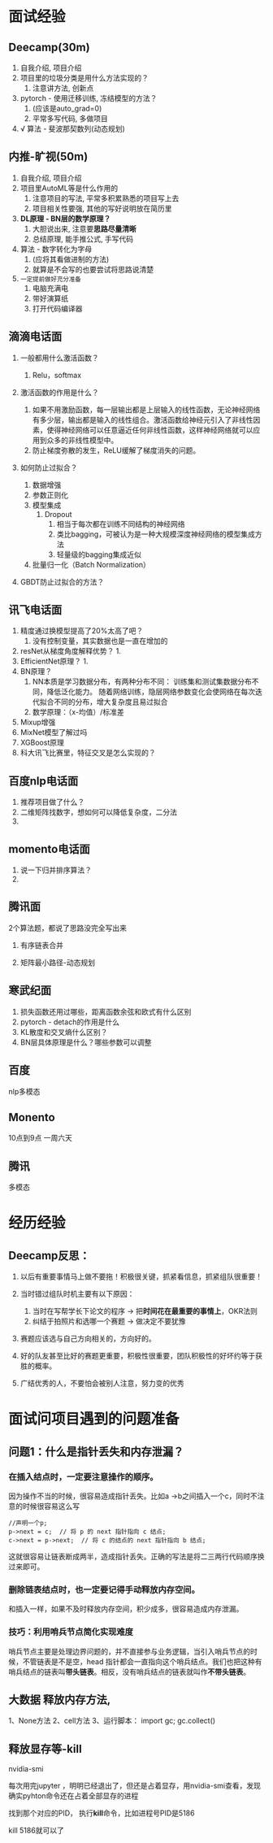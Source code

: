 # 面试经验

## Deecamp(30m)

1. 自我介绍, 项目介绍
2. 项目里的垃圾分类是用什么方法实现的？
   1. 注意讲方法, 创新点
3. pytorch - 使用迁移训练, 冻结模型的方法？
   1. (应该是auto_grad=0)
   2. 平常多写代码, 多做项目
4. √  算法 - 斐波那契数列(动态规划) 

##  内推-旷视(50m)

1. 自我介绍, 项目介绍
2. 项目里AutoML等是什么作用的
   1. 注意项目的写法, 平常多积累熟悉的项目写上去
   2. 项目相关性要强, 其他的写好说明放在简历里
3. **DL原理 - BN层的数学原理？**
   1. 大胆说出来, 注意要**思路尽量清晰**
   2. 总结原理, 能手推公式, 手写代码
4. 算法 - 数字转化为字母
   1. (应将其看做进制的方法)
   2. 就算是不会写的也要尝试将思路说清楚
5. `一定提前做好充分准备`
   1. 电脑充满电
   2. 带好演算纸
   3. 打开代码编译器

## 滴滴电话面

1. 一般都用什么激活函数？

   1. Relu，softmax

2. 激活函数的作用是什么？

   1. 如果不用激励函数，每一层输出都是上层输入的线性函数，无论神经网络有多少层，输出都是输入的线性组合。激活函数给神经元引入了非线性因素，使得神经网络可以任意逼近任何非线性函数，这样神经网络就可以应用到众多的非线性模型中。
   2. 防止梯度弥散的发生，ReLU缓解了梯度消失的问题。

3. 如何防止过拟合？

   1. 数据增强
   2. 参数正则化
   3. 模型集成
      1. Dropout
         1. 相当于每次都在训练不同结构的神经网络
         2. 类比bagging，可被认为是一种大规模深度神经网络的模型集成方法
         3. 轻量级的bagging集成近似
   4. 批量归一化（Batch Normalization）

4. GBDT防止过拟合的方法？

   

## 讯飞电话面

1. 精度通过换模型提高了20%太高了吧？
   1. 没有控制变量，其实数据也是一直在增加的
2. resNet从梯度角度解释优势？
   1. 
3. EfficientNet原理？
   1. 
4. BN原理？
   1. NN本质是学习数据分布，有两种分布不同：
      训练集和测试集数据分布不同，降低泛化能力。
      随着网络训练，隐层网络参数变化会使网络在每次迭代拟合不同的分布，增大复杂度且易过拟合
   2. 数学原理：（x-均值）/标准差
5. Mixup增强 
6. MixNet模型了解过吗
7. XGBoost原理
8. 科大讯飞比赛里，特征交叉是怎么实现的？

## 百度nlp电话面

1. 推荐项目做了什么？
2. 二维矩阵找数字，想如何可以降低复杂度，二分法
3. 

## momento电话面

1. 说一下归并排序算法？
2. 

## 腾讯面

2个算法题，都说了思路没完全写出来

1. 有序链表合并

2. 矩阵最小路径-动态规划

   

## 寒武纪面

1. 损失函数还用过哪些，距离函数余弦和欧式有什么区别
2. pytorch - detach的作用是什么
3. KL散度和交叉熵什么区别？
4. BN层具体原理是什么？哪些参数可以调整

## 百度

nlp多模态

## Monento 

10点到9点 一周六天

## 腾讯 

多模态







# 经历经验

## Deecamp反思：

1. 以后有重要事情马上做不要拖！积极很关键，抓紧看信息，抓紧组队很重要！

2. 当时错过组队时机主要有以下原因：

   1. 当时在写帮学长下论文的程序 → 把**时间花在最重要的事情上**，OKR法则
   2. 纠结于拍照片和选哪一个赛题 → 做决定不要犹豫

3. 赛题应该选与自己方向相关的，方向好的。

4. 好的队友甚至比好的赛题更重要，积极性很重要，团队积极性的好坏约等于获胜的概率。

5. 广结优秀的人，不要怕会被别人注意，努力变的优秀


# 面试问项目遇到的问题准备

## 问题1：什么是指针丢失和内存泄漏？

### 在插入结点时，一定要注意操作的顺序。

因为操作不当的时候，很容易造成指针丢失。比如a ->b之间插入一个c，同时不注意的时候很容易这么写

```
//声明一个p;
p->next = c;  // 将 p 的 next 指针指向 c 结点; 
c->next = p->next;  // 将 c 的结点的 next 指针指向 b 结点;
```

这就很容易让链表断成两半，造成指针丢失。正确的写法是将二三两行代码顺序换过来即可。

### 删除链表结点时，也一定要记得手动释放内存空间。

和插入一样，如果不及时释放内存空间，积少成多，很容易造成内存泄漏。

### 技巧：利用哨兵节点简化实现难度

哨兵节点主要是处理边界问题的，并不直接参与业务逻辑，当引入哨兵节点的时候，不管链表是不是空，head 指针都会一直指向这个哨兵结点。我们也把这种有哨兵结点的链表叫**带头链表**。相反，没有哨兵结点的链表就叫作**不带头链表**。



## 大数据 释放内存方法,

1、None方法
2、cell方法
3、运行脚本：
import gc; gc.collect()

## 释放显存等-kill

nvidia-smi

每次用完jupyter ，明明已经退出了，但还是占着显存，用nvidia-smi查看，发现确实pyhton命令还在占着全部显存的进程

找到那个对应的PID， 执行**kill**命令，比如进程号PID是5186

kill 5186就可以了















